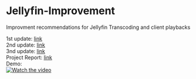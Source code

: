 # Jellyfin-Improvement
Improvment recommendations for Jellyfin Transcoding and client playbacks

1st update: [link](https://github.com/amirrezaes/Jellyfin-Improvement/blob/main/Update%202023-10-29.pdf) <br>
2nd update: [link](https://github.com/amirrezaes/Jellyfin-Improvement/blob/main/2nd%20update%202023-11-06.pdf) <br>
3nd update: [link](https://github.com/amirrezaes/Jellyfin-Improvement/blob/main/3rd%20Project%20Update.pdf) <br>
Project Report: [link](https://github.com/amirrezaes/Jellyfin-Improvement/blob/main/Project%20Report.pdf) <br>
Demo: <br>
[![Watch the video](http://img.youtube.com/vi/Za0UMBA62Ko/0.jpg)](http://www.youtube.com/watch?v=Za0UMBA62Ko "Project Demo")
